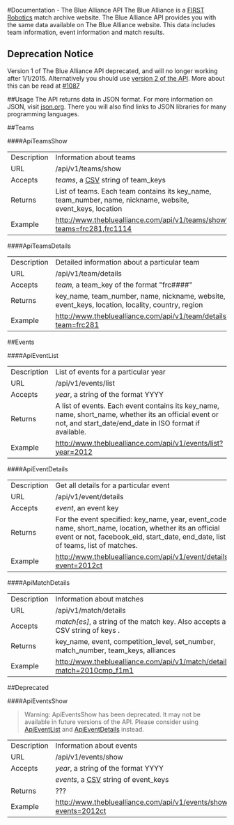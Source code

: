 #Documentation - The Blue Alliance API
The Blue Alliance is a [FIRST Robotics](http://www.usfirst.org/) match archive website. The Blue Alliance API provides you with the same data available on The Blue Alliance website. This data includes team information, event information and match results.

## Deprecation Notice
Version 1 of The Blue Alliance API deprecated, and will no longer working after 1/1/2015. Alternatively you should use [version 2 of the API](http://www.thebluealliance.com/apidocs). More about this can be read at [#1087](https://github.com/the-blue-alliance/the-blue-alliance/issues/1087)

##Usage
The API returns data in JSON format. For more information on JSON, visit [json.org](http://www.json.org/). There you will also find links to JSON libraries for many programming languages.

##Teams

####ApiTeamsShow

<table>
     <tr>
          <td>Description</td>
          <td>Information about teams</td>
     </tr>
     <tr>
          <td>URL</td>
          <td>/api/v1/teams/show</td>
     </tr>
     <tr>
          <td>Accepts</td>
          <td><em>teams</em>, a <a href="http://en.wikipedia.org/wiki/Comma-separated_values">CSV</a> string of team_keys</td>
     </tr>
     <tr>
          <td>Returns</td>
          <td>List of teams. Each team contains its key_name, team_number, name, nickname, website, event_keys, location</td>
     </tr>
     <tr>
          <td>Example</td>
          <td><a href="http://www.thebluealliance.com/api/v1/teams/show?teams=frc281,frc1114">http://www.thebluealliance.com/api/v1/teams/show?teams=frc281,frc1114</a></td>
     </tr>
</table>

####ApiTeamsDetails

<table>
     <tr>
          <td>Description</td>
          <td>Detailed information about a particular team</td>
     </tr>
     <tr>
          <td>URL</td>
          <td>/api/v1/team/details</td>
     </tr>
     <tr>
          <td>Accepts</td>
          <td><em>team</em>, a team_key of the format "frc####"</td>
     </tr>
     <tr>
          <td>Returns</td>
          <td>key_name, team_number, name, nickname, website, event_keys, location, locality, country, region</td>
     </tr>
     <tr>
          <td>Example</td>
          <td><a href="http://www.thebluealliance.com/api/v1/team/details?team=frc281">http://www.thebluealliance.com/api/v1/team/details?team=frc281</a></td>
     </tr>
</table>

##Events

<a name="ApiEventList"></a>
####ApiEventList

<table>
     <tr>
          <td>Description</td>
          <td>List of events for a particular year</td>
     </tr>
     <tr>
          <td>URL</td>
          <td>/api/v1/events/list</td>
     </tr>
     <tr>
          <td>Accepts</td>
          <td><em>year</em>, a string of the format YYYY</td>
     </tr>
     <tr>
          <td>Returns</td>
          <td>A list of events. Each event contains its key_name, name, short_name, whether its an official event or not, and start_date/end_date in ISO format if available.</td>
     </tr>
     <tr>
          <td>Example</td>
          <td><a href="http://www.thebluealliance.com/api/v1/events/list?year=2012">http://www.thebluealliance.com/api/v1/events/list?year=2012</a></td>
     </tr>
</table>

<a name="ApiEventDetails"></a>
####ApiEventDetails

<table>
     <tr>
          <td>Description</td>
          <td>Get all details for a particular event</td>
     </tr>
     <tr>
          <td>URL</td>
          <td>/api/v1/event/details</td>
     </tr>
     <tr>
          <td>Accepts</td>
          <td><em>event</em>, an event key</td>
     </tr>
     <tr>
          <td>Returns</td>
          <td>For the event specified: key_name, year, event_code, name, short_name, location, whether its an official event or not, facebook_eid, start_date, end_date, list of teams, list of matches.</td>
     </tr>
     <tr>
          <td>Example</td>
          <td><a href="http://www.thebluealliance.com/api/v1/event/details?event=2012ct">http://www.thebluealliance.com/api/v1/event/details?event=2012ct</a></td>
     </tr>
</table>

####ApiMatchDetails

<table>
     <tr>
          <td>Description</td>
          <td>Information about matches</td>
     </tr>
     <tr>
          <td>URL</td>
          <td>/api/v1/match/details</td>
     </tr>
     <tr>
          <td>Accepts</td>
          <td><em>match[es]</em>, a string of the match key. Also accepts a CSV string of keys .</td>
     </tr>
     <tr>
          <td>Returns</td>
          <td>key_name, event, competition_level, set_number, match_number, team_keys, alliances</td>
     </tr>
     <tr>
          <td>Example</td>
          <td><a href="http://www.thebluealliance.com/api/v1/match/details?match=2010cmp_f1m1">http://www.thebluealliance.com/api/v1/match/details?match=2010cmp_f1m1</a></td>
     </tr>
</table>

##Deprecated

####ApiEventsShow

> Warning: ApiEventsShow has been deprecated. It may not be available in future versions of the API. Please consider using [ApiEventList](#ApiEventList) and [ApiEventDetails](#ApiEventDetails) instead.

<table>
     <tr>
          <td>Description</td>
          <td>Information about events</td>
     </tr>
     <tr>
          <td>URL</td>
          <td>/api/v1/events/show</td>
     </tr>
     <tr>
          <td>Accepts</td>
          <td><em>year</em>, a string of the format YYYY</td>
     </tr>
     <tr>
          <td></td>
          <td><em>events</em>, a <a href="http://en.wikipedia.org/wiki/Comma-separated_values">CSV</a> string of event_keys</td> 
     </tr>
     <tr>
          <td>Returns</td>
          <td>???</td>
     </tr>
     <tr>
          <td>Example</td>
          <td><a href="http://www.thebluealliance.com/api/v1/events/show?events=2012ct">http://www.thebluealliance.com/api/v1/events/show?events=2012ct</a></td>
     </tr>
</table>